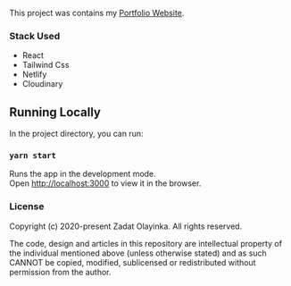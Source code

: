 This project was contains my [Portfolio Website](https://zadatolayinka.dev/).

### Stack Used
- React
- Tailwind Css
- Netlify
- Cloudinary

## Running Locally

In the project directory, you can run:

### `yarn start`

Runs the app in the development mode.<br />
Open [http://localhost:3000](http://localhost:3000) to view it in the browser.

### License
Copyright (c) 2020-present Zadat Olayinka. All rights reserved.

The code, design and articles in this repository are intellectual property of the individual mentioned above (unless otherwise stated) and as such CANNOT be copied, modified, sublicensed or redistributed without permission from the author.
